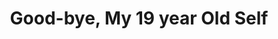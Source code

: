 --- 
title: "Good-bye, My 19 year Old Self"
publishdate: "2019-9-4T16:48:46+02:00"
src: "https://365manga.net/manga/good-bye-my-19-year-old-self"
image: "https://data.365manga.net/images/thumbnails/2011-good-bye-my-19-year-old-self.jpg"
description: "Jin-Pyo is in love... but with his brother's girlfriend. Sadness and tragedy will come out of it."
---